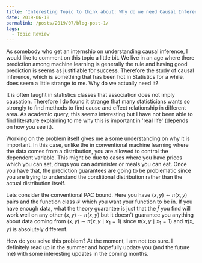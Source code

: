 ```yaml
---
title: 'Interesting Topic to think about: Why do we need Causal Inference'
date: 2019-06-18
permalink: /posts/2019/07/blog-post-1/
tags:
  - Topic Review
---
```


As somebody who get an internship on understanding causal inference, I would like to comment on this topic a little bit. We live in an age where there prediction among machine learning is generally the rule and having good prediction is seems as justifiable for success. Therefore the study of causal inference, which is something that has been hot in Statistics for a while, does seem a little strange to me. Why do we actually need it?

It is often taught in statistics classes that association does not imply causation. Therefore I do found it strange that many statisticians wants so strongly to find methods to find cause and effect relationship in different area. As academic query, this seems interesting but I have not been able to find literature explaining to me why this is important in 'real life' (depends on how you see it).

Working on the problem itself gives me a some understanding on why it is important. In this case, unlike the in conventional machine learning where the data comes from a distribution, you are allowed to control the dependent variable. This might be due to cases where you have prices which you can set, drugs you can administer or meals you can eat. Once you have that, the prediction guarantees are going to be problematic since you are trying to understand the conditional distribution rather than the actual distribution itself.

Lets consider the conventional PAC bound. Here you have $(x,y) \sim \pi(x,y)$ pairs and the function class $\mathcal{F}$ which you want your function to be in. If you have enough data, what the theory guarantee is just that the $\hat{f}$ you find will work well on any other $(x,y) \sim \pi(x,y)$ but it doesn't guarantee you anything about data coming from $(x,y) \sim \pi(x,y\mid x_1 = 1)$ since $\pi(x,y\mid x_1 = 1)$ and  $\pi(x,y)$ is absolutely different. 

How do you solve this problem? At the moment, I am not too sure. I definitely read up in the summer and hopefully update you (and the future me) with some interesting updates in the coming months.

